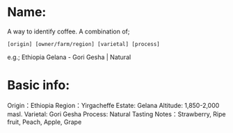 # Name:

A way to identify coffee. A combination of;
```
[origin] [owner/farm/region] [varietal] [process]
```

e.g.;
Ethiopia Gelana - Gori Gesha | Natural

# Basic info:

Origin：Ethiopia
Region：Yirgacheffe
Estate: Gelana
Altitude: 1,850-2,000 masl.
Varietal: Gori Gesha
Process: Natural
Tasting Notes：Strawberry, Ripe fruit, Peach, Apple, Grape
